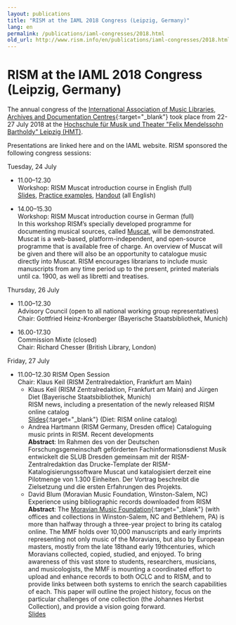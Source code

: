 ```yaml
---
layout: publications
title: "RISM at the IAML 2018 Congress (Leipzig, Germany)"
lang: en
permalink: /publications/iaml-congresses/2018.html
old_url: http://www.rism.info/en/publications/iaml-congresses/2018.html
---
```


# RISM at the IAML 2018 Congress (Leipzig, Germany)

The annual congress of the [International Association of Music Libraries, Archives and Documentation Centres](http://www.iaml.info/congresses/2018-leipzig){:target="_blank"} took place from 22-27 July 2018 at the [Hochschule für Musik und Theater "Felix Mendelssohn Bartholdy" Leipzig (HMT)](http://www.hmt-leipzig.de).  

Presentations are linked here and on the IAML website. RISM sponsored the following congress sessions:

Tuesday, 24 July     

- 11.00–12.30       
Workshop: RISM Muscat introduction course in English (full)[  
Slides](/resources-old-website/community-content/events/2018_IAML_Leipzig/Ward_Workshop_slides_Leipzig_version.pdf), [Practice examples](/resources-old-website/community-content/events/2018_IAML_Leipzig/Ward_Leipzig_Workshop_examples.pdf), [Handout](/resources-old-website/community-content/events/2018_IAML_Leipzig/Ward_Leipzig_Handout_with_examples.pdf) (all English)     

- 14.00–15.30   
Workshop: RISM Muscat introduction course in German (full)  
In this workshop RISM’s specially developed programme for documenting musical sources, called [Muscat](/community/muscat.html), will be demonstrated. Muscat is a web-based, platform-independent, and open-source programme that is available free of charge. An overview of Muscat will be given and there will also be an opportunity to catalogue music directly into Muscat. RISM encourages librarians to include music manuscripts from any time period up to the present, printed materials until ca. 1900, as well as libretti and treatises.  


Thursday, 26 July     

- 11.00–12.30       
Advisory Council (open to all national working group representatives)  
Chair: Gottfried Heinz-Kronberger (Bayerische Staatsbibliothek, Munich)      

- 16.00-17.30        
Commission Mixte (closed)        
Chair: Richard Chesser (British Library, London)



Friday, 27 July       

- 11.00–12.30 RISM Open Session  
Chair: Klaus Keil (RISM Zentralredaktion, Frankfurt am Main)
  - Klaus Keil (RISM Zentralredaktion, Frankfurt am Main) and Jürgen Diet (Bayerische Staatsbibliothek, Munich)  
RISM news, including a presentation of the newly released RISM online catalog   
[Slides](http://www.iaml.info/sites/default/files/pdf/diet_rism_opac_presentation_iaml2018.pdf){:target="_blank"} (Diet: RISM online catalog)
  - Andrea Hartmann (RISM Germany, Dresden office) Cataloguing music prints in RISM. Recent developments   
**Abstract**: Im Rahmen des von der Deutschen Forschungsgemeinschaft geförderten Fachinformationsdienst Musik entwickelt die SLUB Dresden gemeinsam mit der RISM-Zentralredaktion das Drucke-Template der RISM-Katalogisierungssoftware Muscat und katalogisiert derzeit eine Pilotmenge von 1.300 Einheiten. Der Vortrag beschreibt die Zielsetzung und die ersten Erfahrungen des Projekts.
  - David Blum (Moravian Music Foundation, Winston-Salem, NC) Experience using bibliographic records downloaded from RISM      
**Abstract**: The [Moravian Music Foundation](http://moravianmusic.org/){:target="_blank"} (with offices and collections in Winston-Salem, NC and Bethlehem, PA) is more than halfway through a three-year project to bring its catalog online. The MMF holds over 10,000 manuscripts and early imprints representing not only music of the Moravians, but also by European masters, mostly from the late 18thand early 19thcenturies, which Moravians collected, copied, studied, and enjoyed. To bring awareness of this vast store to students, researchers, musicians, and musicologists, the MMF is mounting a coordinated effort to upload and enhance records to both OCLC and to RISM, and to provide links between both systems to enrich the search capabilities of each. This paper will outline the project history, focus on the particular challenges of one collection (the Johannes Herbst Collection), and provide a vision going forward.    
[Slides](/resources-old-website/community-content/events/2018_IAML_Leipzig/Blum_MMF_RISM_IAML_Leipzig_2018.pdf)   
